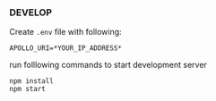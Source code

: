 ### DEVELOP

Create `.env` file with following:

```
APOLLO_URI=*YOUR_IP_ADDRESS*
```


run folllowing commands to start development server

```
npm install
npm start
```


